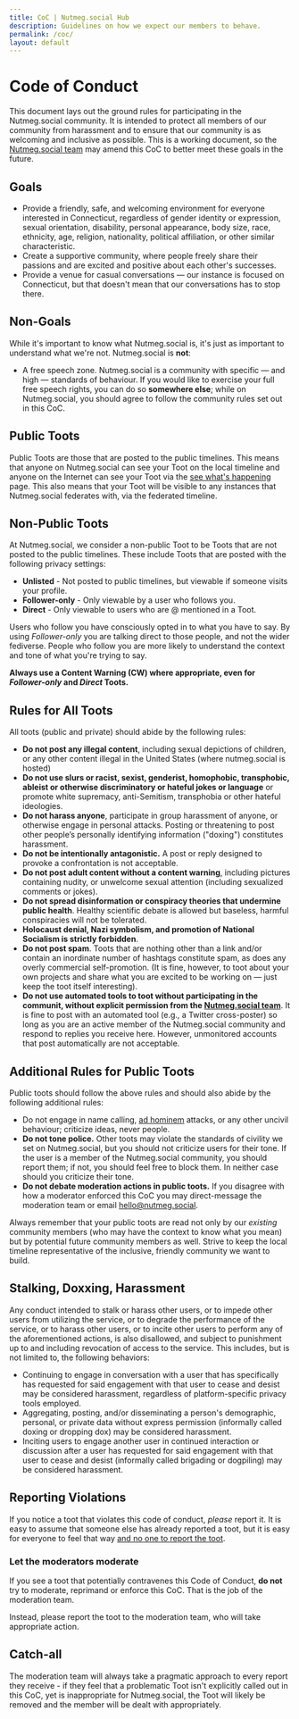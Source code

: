 ```yaml
---
title: CoC | Nutmeg.social Hub
description: Guidelines on how we expect our members to behave.
permalink: /coc/
layout: default
---
```

# Code of Conduct

This document lays out the ground rules for participating in the Nutmeg.social community. It is intended to protect all members of our community from harassment and to ensure that our community is as welcoming and inclusive as possible. This is a working document, so the [Nutmeg.social team](/team) may amend this CoC to better meet these goals in the future.

## Goals

* Provide a friendly, safe, and welcoming environment for everyone interested in Connecticut, regardless of gender identity or expression, sexual orientation, disability, personal appearance, body size, race, ethnicity, age, religion, nationality, political affiliation, or other similar characteristic.
* Create a supportive community, where people freely share their passions and are excited and positive about each other's successes.
* Provide a venue for casual conversations — our instance is focused on Connecticut, but that doesn't mean that our conversations has to stop there.

## Non-Goals

While it's important to know what Nutmeg.social is, it's just as important to understand what we're not. Nutmeg.social is **not**:

* A free speech zone. Nutmeg.social is a community with specific — and high — standards of behaviour. If you would like to exercise your full free speech rights, you can do so **somewhere else**; while on Nutmeg.social, you should agree to follow the community rules set out in this CoC.

## Public Toots

Public Toots are those that are posted to the public timelines. This means that anyone on Nutmeg.social can see your Toot on the local timeline and anyone on the Internet can see your Toot via the [see what's happening](https://nutmeg.social/public) page. This also means that your Toot will be visible to any instances that Nutmeg.social federates with, via the federated timeline.

## Non-Public Toots

At Nutmeg.social, we consider a non-public Toot to be Toots that are not posted to the public timelines. These include Toots that are posted with the following privacy settings:

* **Unlisted** - Not posted to public timelines, but viewable if someone visits your profile.
* **Follower-only** - Only viewable by a user who follows you.
* **Direct** - Only viewable to users who are @ mentioned in a Toot.

Users who follow you have consciously opted in to what you have to say. By using *Follower-only* you are talking direct to those people, and not the wider fediverse. People who follow you are more likely to understand the context and tone of what you're trying to say.

**Always use a Content Warning (CW) where appropriate, even for *Follower-only* and *Direct* Toots.**

## Rules for All Toots

All toots (public and private) should abide by the following rules:

* **Do not post any illegal content**, including sexual depictions of children, or any other content illegal in the United States (where nutmeg.social is hosted)
* **Do not use slurs or racist, sexist, genderist, homophobic, transphobic, ableist or otherwise discriminatory or hateful jokes or language** or promote white supremacy, anti-Semitism, transphobia or other hateful ideologies.
* **Do not harass anyone**, participate in group harassment of anyone, or otherwise engage in personal attacks. Posting or threatening to post other people’s personally identifying information ("doxing") constitutes harassment.
* **Do not be intentionally antagonistic.** A post or reply designed to provoke a confrontation is not acceptable.
* **Do not post adult content without a content warning**, including pictures containing nudity, or unwelcome sexual attention (including sexualized comments or jokes).
* **Do not spread disinformation or conspiracy theories that undermine public health**. Healthy scientific debate is allowed but baseless, harmful conspiracies will not be tolerated.
* **Holocaust denial, Nazi symbolism, and promotion of National Socialism is strictly forbidden**.
* **Do not post spam**. Toots that are nothing other than a link and/or contain an inordinate number of hashtags constitute spam, as does any overly commercial self-promotion. (It is fine, however, to toot about your own projects and share what you are excited to be working on — just keep the toot itself interesting).
* **Do not use automated tools to toot without participating in the communit, without explicit permission from the [Nutmeg.social team](/team)**. It is fine to post with an automated tool (e.g., a Twitter cross-poster) so long as you are an active member of the Nutmeg.social community and respond to replies you receive here. However, unmonitored accounts that post automatically are not acceptable.

## Additional Rules for Public Toots

Public toots should follow the above rules and should also abide by the following additional rules:

* Do not engage in name calling, [ad hominem](https://www.urbandictionary.com/define.php?term=Ad%20hominem) attacks, or any other uncivil behaviour; criticize ideas, never people.
* **Do not tone police.** Other toots may violate the standards of civility we set on Nutmeg.social, but you should not criticize users for their tone. If the user is a member of the Nutmeg.social community, you should report them; if not, you should feel free to block them. In neither case should you criticize their tone.
* **Do not debate moderation actions in public toots.** If you disagree with how a moderator enforced this CoC you may direct-message the moderation team or email [hello@nutmeg.social](mailto:hello@nutmeg.social).

Always remember that your public toots are read not only by our *existing* community members (who may have the context to know what you mean) but by potential future community members as well. Strive to keep the local timeline representative of the inclusive, friendly community we want to build.

## Stalking, Doxxing, Harassment

Any conduct intended to stalk or harass other users, or to impede other users from utilizing the service, or to degrade the performance of the service, or to harass other users, or to incite other users to perform any of the aforementioned actions, is also disallowed, and subject to punishment up to and including revocation of access to the service. This includes, but is not limited to, the following behaviors:

* Continuing to engage in conversation with a user that has specifically has requested for said engagement with that user to cease and desist may be considered harassment, regardless of platform-specific privacy tools employed.
* Aggregating, posting, and/or disseminating a person's demographic, personal, or private data without express permission (informally called doxing or dropping dox) may be considered harassment.
* Inciting users to engage another user in continued interaction or discussion after a user has requested for said engagement with that user to cease and desist (informally called brigading or dogpiling) may be considered harassment.

## Reporting Violations

If you notice a toot that violates this code of conduct, *please* report it. It is easy to assume that someone else has already reported a toot, but it is easy for everyone to feel that way [and no one to report the toot](https://en.wikipedia.org/wiki/Bystander_effect).

### Let the moderators moderate

If you see a toot that potentially contravenes this Code of Conduct, **do not** try to moderate, reprimand or enforce this CoC. That is the job of the moderation team.

Instead, please report the toot to the moderation team, who will take appropriate action.

## Catch-all

The moderation team will always take a pragmatic approach to every report they receive - if they feel that a problematic Toot isn't explicitly called out in this CoC, yet is inappropriate for Nutmeg.social, the Toot will likely be removed and the member will be dealt with appropriately.
